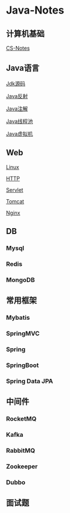 # Java-Notes

## 计算机基础

[CS-Notes]()

## Java语言

[Jdk源码]()

[Java反射]()

[Java注解]()

[Java线程池]()

[Java虚拟机]()

## Web

[Linux](https://github.com/Rocks526/Java-Notes/blob/master/docs/Linux.md)

[HTTP]()

[Servlet]()

[Tomcat]()

[Nginx]()

## DB

### Mysql

### Redis

### MongoDB

## 常用框架

### Mybatis

### SpringMVC

### Spring

### SpringBoot

### Spring Data JPA

## 中间件

### RocketMQ

### Kafka

### RabbitMQ

### Zookeeper

### Dubbo

## 面试题
